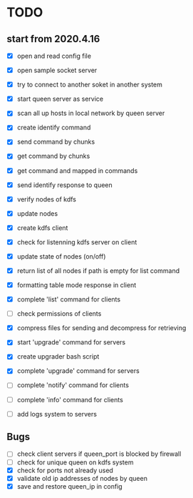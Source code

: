 

# TODO
## start from 2020.4.16

- [x] open and read config file
- [x] open sample socket server
- [x] try to connect to another soket in another system
- [x] start queen server as service
- [x] scan all up hosts in local network by queen server
- [x] create identify command
- [x] send command by chunks
- [x] get command by chunks
- [x] get command and mapped in commands
- [x] send identify response to queen
- [x] verify nodes of kdfs
- [x] update nodes
- [x] create kdfs client
- [x] check for listenning kdfs server on client
- [x] update state of nodes (on/off)
- [x] return list of all nodes if path is empty for list command
- [x] formatting table mode response in client
- [x] complete 'list' command for clients
- [ ] check permissions of clients
- [x] compress files for sending and decompress for retrieving
- [x] start 'upgrade' command for servers
- [x] create upgrader bash script
- [x] complete 'upgrade' command for servers
- [ ] complete 'notify' command for clients
- [ ] complete 'info' command for clients
- [ ] add logs system to servers


## Bugs

- [ ] check client servers if queen_port is blocked by firewall
- [ ] check for unique queen on kdfs system
- [x] check for ports not already used
- [x] validate old ip addresses of nodes by queen
- [x] save and restore queen_ip in config
